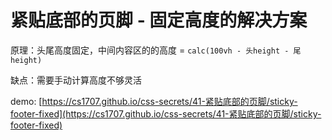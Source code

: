 # 紧贴底部的页脚 - 固定高度的解决方案

原理：头尾高度固定，中间内容区的的高度 = `calc(100vh - 头height - 尾height)`

缺点：需要手动计算高度不够灵活

demo: [https://cs1707.github.io/css-secrets/41-紧贴底部的页脚/sticky-footer-fixed](https://cs1707.github.io/css-secrets/41-紧贴底部的页脚/sticky-footer-fixed)
